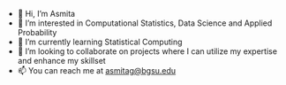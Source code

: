 - 👋 Hi, I’m Asmita
- 👀 I’m interested in Computational Statistics, Data Science and Applied Probability
- 🌱 I’m currently learning Statistical Computing
- 💞️ I’m looking to collaborate on projects where I can utilize my expertise and enhance my skillset
- 📫 You can reach me at asmitag@bgsu.edu

<!---
asmita606/asmita606 is a ✨ special ✨ repository because its `README.md` (this file) appears on your GitHub profile.
You can click the Preview link to take a look at your changes.
--->
